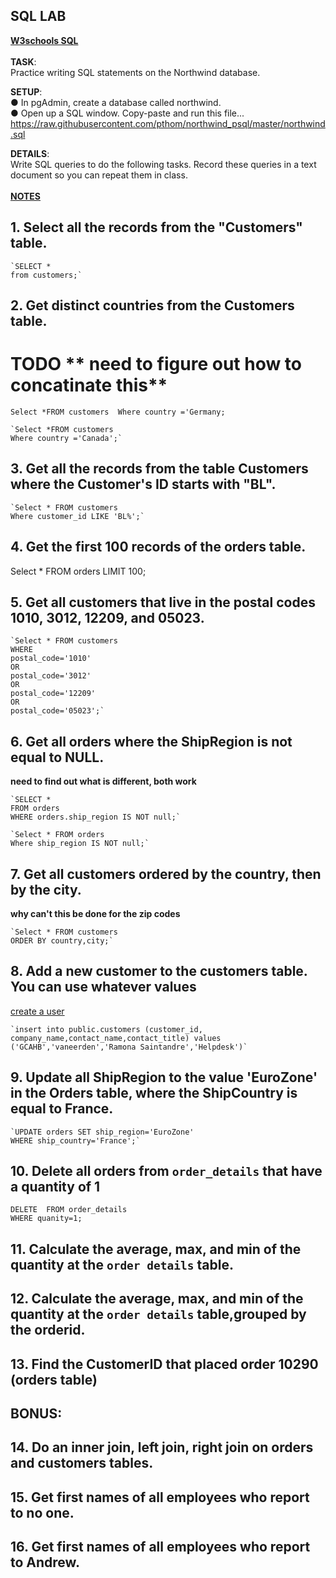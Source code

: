 ## SQL LAB 

**[W3schools SQL](https://www.w3schools.com/sql/default.asp)**<br>  
**TASK**:  
Practice writing SQL statements on the Northwind database. <br> 

**SETUP**:  
● In pgAdmin, create a database called northwind.  
● Open up a SQL window. Copy-paste and run this file...  
https://raw.githubusercontent.com/pthom/northwind_psql/master/northwind.sql  

**DETAILS**:  
Write SQL queries to do the following tasks. Record these queries in a text document so you
can repeat them in class. <br>   
[**NOTES**](https://www.postgresqltutorial.com/postgresql-select/)

## 1. Select all the records from the "Customers" table.   


```pgsql
`SELECT *
from customers;`
```


## 2. Get distinct countries from the Customers table.

# TODO ** need to figure out how to concatinate this**

`Select *FROM customers 
Where country ='Germany;`

```pgsql
`Select *FROM customers 
Where country ='Canada';`
```


## 3. Get all the records from the table Customers where the Customer's ID starts with "BL".  


```pgsql
`Select * FROM customers 
Where customer_id LIKE 'BL%';`
```


## 4. Get the first 100 records of the orders table.  

Select * FROM orders LIMIT 100;

## 5. Get all customers that live in the postal codes 1010, 3012, 12209, and 05023.  


```pgsql
`Select * FROM customers 
WHERE 
postal_code='1010' 
OR
postal_code='3012'
OR
postal_code='12209'
OR
postal_code='05023';`
```



## 6. Get all orders where the ShipRegion is not equal to NULL.    

**need to find out what is different, both work**

```pgsql
`SELECT *
FROM orders
WHERE orders.ship_region IS NOT null;`

`Select * FROM orders
Where ship_region IS NOT null;`
```


## 7. Get all customers ordered by the country, then by the city.  

**why can't this be done for the zip codes**


```pgsql
`Select * FROM customers
ORDER BY country,city;`
```



## 8. Add a new customer to the customers table. You can use whatever values  

[create a user](https://chartio.com/docs/data-sources/faqs/create-a-user-with-pgadmin/)

```pgsql
`insert into public.customers (customer_id, company_name,contact_name,contact_title) values ('GCAHB','vaneerden','Ramona Saintandre','Helpdesk')`
```



## 9. Update all ShipRegion to the value 'EuroZone' in the Orders table, where the ShipCountry is equal to France.  


```pgsql
`UPDATE orders SET ship_region='EuroZone' 
WHERE ship_country='France';`
```

## 10. Delete all orders from `order_details` that have a quantity of 1 


```pgsql
DELETE  FROM order_details 
WHERE quanity=1;
```

## 11. Calculate the average, max, and min of the quantity at the `order details` table.




## 12. Calculate the average, max, and min of the quantity at the `order details` table,grouped by the orderid.  




## 13. Find the CustomerID that placed order 10290 (orders table)

  


## BONUS:

## 14. Do an inner join, left join, right join on orders and customers tables.


## 15. Get first names of all employees who report to no one.


## 16. Get first names of all employees who report to Andrew.